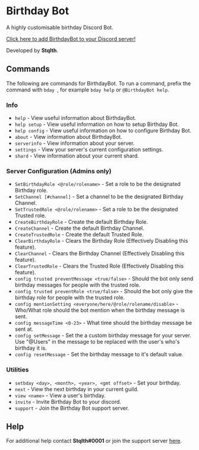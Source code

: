 # Birthday Bot

A highly customisable birthday Discord Bot.

[Click here to add BirthdayBot to your Discord server!](https://discordapp.com/oauth2/authorize?client_id=656621136808902656&permissions=8&scope=bot)

Developed by **Stqlth**.

## Commands

The following are commands for BirthdayBot. To run a command, prefix the command with `bday `, for example `bday help` or `@BirthdayBot help`.

### Info

* `help` - View useful information about BirthdayBot.
* `help setup` - View useful information on how to setup Birthday Bot.
* `help config` - View useful information on how to configure Birthday Bot.
* `about` - View information about BirthdayBot.
* `serverinfo` - View information about your server.
* `settings` - View your server's current configuration settings.
* `shard` - View information about your current shard.

### Server Configuration (Admins only)

* `SetBirthdayRole <@role/rolename>` - Set a role to be the designated Birthday role.
* `SetChannel [#channel]` - Set a channel to be the designated Birthday Channel.
* `SetTrustedRole <@role/rolename>` - Set a role to be the designated Trusted role.
* `CreateBirthdayRole` - Create the default Birthday Role.
* `CreateChannel` - Create the default Birthday Channel.
* `CreateTrustedRole` - Create the default Trusted Role.
* `ClearBirthdayRole` - Clears the Birthday Role (Effectively Disabling this feature).
* `ClearChannel` - Clears the Birthday Channel (Effectively Disabling this feature).
* `ClearTrustedRole` - Clears the Trusted Role (Effectively Disabling this feature).
* `config trusted preventMessage <true/false>` - Should the bot only send birthday messages for people with the trusted role.
* `config trusted preventRole <true/false>` - Should the bot only give the birthday role for people with the trusted role.
* `config mentionSetting <everyone/here/@role/rolename/disable>` - Who/What role should the bot mention when the birthday message is sent.
* `config messageTime <0-23>` - What time should the birthday message be sent at.
* `config setMessage` - Set the a custom birthday message for your server. Use "@Users" in the message to be replaced with the user's who's birthday it is.
* `config resetMessage` - Set the birthday message to it's default value.

### Utilities

* `setbday <day>, <month>, <year>, <gmt offset>` - Set your birthday.
* `next` - View the next birthday in your current guild.
* `view <name>` - View a user's birthday.
* `invite` - Invite Birthday Bot to your discord.
* `support` - Join the Birthday Bot support server.

## Help

For additional help contact **Stqlth#0001** or join the support server [here](https://discord.gg/CJnWuWn).
